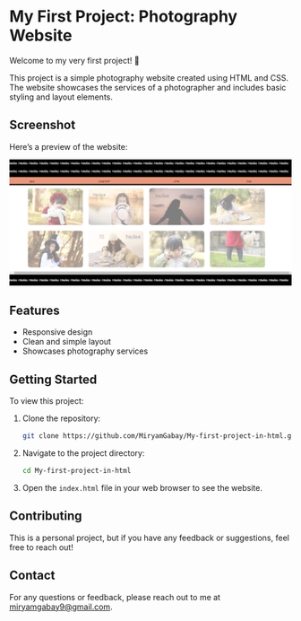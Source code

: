# My First Project: Photography Website

Welcome to my very first project! 🎉

This project is a simple photography website created using HTML and CSS. The website showcases the services of a photographer and includes basic styling and layout elements.

## Screenshot

Here’s a preview of the website:

![Photography Website](https://github.com/MiryamGabay/My-first-project-in-html/blob/main/image/gif.png)

## Features

- Responsive design
- Clean and simple layout
- Showcases photography services

## Getting Started

To view this project:

1. Clone the repository:
    ```bash
    git clone https://github.com/MiryamGabay/My-first-project-in-html.git
    ```

2. Navigate to the project directory:
    ```bash
    cd My-first-project-in-html
    ```

3. Open the `index.html` file in your web browser to see the website.

## Contributing

This is a personal project, but if you have any feedback or suggestions, feel free to reach out!


## Contact

For any questions or feedback, please reach out to me at [miryamgabay9@gmail.com](mailto:your-email@example.com).
